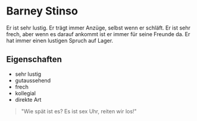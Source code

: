 # Barney Stinso
Er ist sehr lustig. Er trägt immer Anzüge,
selbst wenn er schläft. Er ist sehr frech, aber wenn
es darauf ankommt ist er immer für seine Freunde da.
Er hat immer einen lustigen Spruch auf Lager.
## Eigenschaften
* sehr lustig
* gutaussehend
* frech
* kollegial
* direkte Art


> "Wie spät ist es? Es ist sex Uhr, reiten wir los!"
